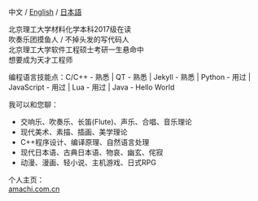 中文 / [English](https://github.com/AmachiInori/amachiinori/blob/master/README_en.md) / [日本語](https://github.com/AmachiInori/amachiinori/blob/master/README_jp.md)  

北京理工大学材料化学本科2017级在读   
吹奏乐团摸鱼人 / 不掉头发的写代码人  
北京理工大学软件工程硕士考研一生悬命中  
想要成为天才工程师

编程语言技能点：C/C++ - 熟悉 | QT - 熟悉 | Jekyll - 熟悉 | Python - 用过 | JavaScript - 用过 | Lua - 用过 | Java - Hello World  

我可以和您聊：  

- 交响乐、吹奏乐、长笛(Flute)、声乐、合唱、音乐理论
- 现代美术、素描、插画、美学理论
- C++程序设计、编译原理、自然语言处理
- 现代日本语、古典日本语、物哀、幽玄、侘寂
- 动漫、漫画、轻小说、主机游戏、日式RPG

个人主页：  
[amachi.com.cn](https://amachi.com.cn)


<!--
**AmachiInori/amachiinori** is a ✨ _special_ ✨ repository because its `README.md` (this file) appears on your GitHub profile.

Here are some ideas to get you started:

- 🔭 I’m currently working on ...
- 🌱 I’m currently learning ...
- 👯 I’m looking to collaborate on ...
- 🤔 I’m looking for help with ...
- 💬 Ask me about ...
- 📫 How to reach me: ...
- 😄 Pronouns: ...
- ⚡ Fun fact: ...
-->
